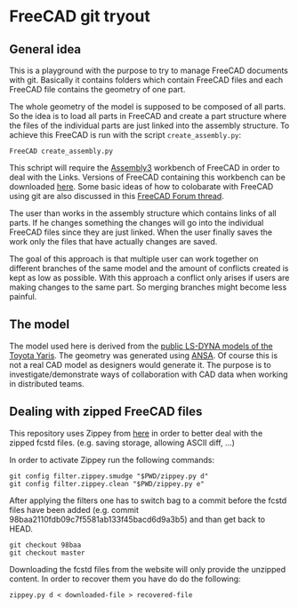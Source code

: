 # FreeCAD git tryout

## General idea

This is a playground with the purpose to try to manage FreeCAD documents with git. Basically it contains folders which contain FreeCAD files and each FreeCAD file contains the geometry of one part.

The whole geometry of the model is supposed to be composed of all parts. So the idea is to load all parts in FreeCAD and create a part structure where the files of the individual parts are just linked into the assembly structure. To achieve this FreeCAD is run with the script `create_assembly.py`:

```
FreeCAD create_assembly.py
```
This schript will require the [Assembly3](https://forum.freecadweb.org/viewtopic.php?t=25712) workbench of FreeCAD in order to deal with the Links. Versions of FreeCAD containing this workbench can be downloaded [here](https://github.com/realthunder/FreeCAD_assembly3/releases). Some basic ideas of how to colobarate with FreeCAD using git are also discussed in this [FreeCAD Forum thread](https://forum.freecadweb.org/viewtopic.php?f=22&t=8688).

The user than works in the assembly structure which contains links of all parts. If he changes something the changes will go into the individual FreeCAD files since they are just linked. When the user finally saves the work only the files that have actually changes are saved.

The goal of this approach is that multiple user can work together on different branches of the same model and the amount of conflicts created is kept as low as possible. With this approach a conflict only arises if users are making changes to the same part. So merging branches might become less painful.

## The model

The model used here is derived from the [public LS-DYNA models of the Toyota Yaris](https://www.nhtsa.gov/crash-simulation-vehicle-models). The geometry was generated using [ANSA](https://www.beta-cae.com/ansa.htm). Of course this is not a real CAD model as designers would generate it. The purpose is to investigate/demonstrate ways of collaboration with CAD data when working in distributed teams.

## Dealing with zipped FreeCAD files

This repository uses Zippey from [here](https://bitbucket.org/sippey/zippey) in order to better deal with the zipped fcstd files. (e.g. saving storage, allowing ASCII diff, ...)

In order to activate Zippey run the following commands:

```
git config filter.zippey.smudge "$PWD/zippey.py d"
git config filter.zippey.clean "$PWD/zippey.py e"
```

After applying the filters one has to switch bag to a commit before the fcstd files have been added (e.g. commit 98baa2110fdb09c7f5581ab133f45bacd6d9a3b5) and than get back to HEAD.

```
git checkout 98baa
git checkout master
```

Downloading the fcstd files from the website will only provide the unzipped content. In order to recover them you have do do the following:

```
zippey.py d < downloaded-file > recovered-file
```

